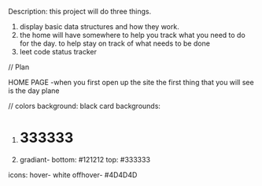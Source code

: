 Description:
this project will do three things. 
1. display basic data structures and how they work.
2. the home will have somewhere to help you track what you need to do for the day. to help stay on track of what needs to be done
3. leet code status tracker


// Plan 

HOME PAGE
-when you first open up the site the first thing that you will see is the day plane

// colors 
background: black
card backgrounds: 
1. # 333333
2. gradiant- bottom: #121212 top: #333333

icons:
hover- white
offhover- #4D4D4D

